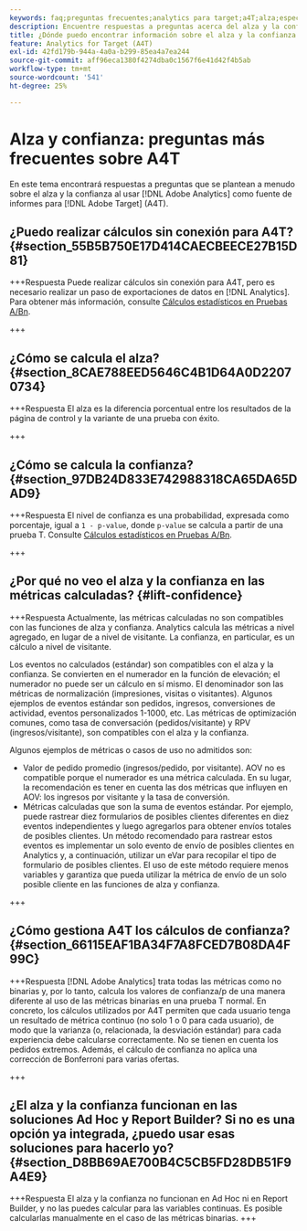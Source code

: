 ```yaml
---
keywords: faq;preguntas frecuentes;analytics para target;a4T;alza;específicos;creador de informes;confianza
description: Encuentre respuestas a preguntas acerca del alza y la confianza al usar Analytics for [!DNL Target] (A4T). A4T le permite utilizar los informes de Analytics para  [!DNL Target] actividades.
title: ¿Dónde puedo encontrar información sobre el alza y la confianza con A4T?
feature: Analytics for Target (A4T)
exl-id: 42fd179b-944a-4a0a-b299-85ea4a7ea244
source-git-commit: aff96eca1380f4274dba0c1567f6e41d42f4b5ab
workflow-type: tm+mt
source-wordcount: '541'
ht-degree: 25%

---
```


# Alza y confianza: preguntas más frecuentes sobre A4T

En este tema encontrará respuestas a preguntas que se plantean a menudo sobre el alza y la confianza al usar [!DNL Adobe Analytics] como fuente de informes para [!DNL Adobe Target] (A4T).

## ¿Puedo realizar cálculos sin conexión para A4T? {#section_55B5B750E17D414CAECBEECE27B15D81}

+++Respuesta
Puede realizar cálculos sin conexión para A4T, pero es necesario realizar un paso de exportaciones de datos en [!DNL Analytics]. Para obtener más información, consulte [Cálculos estadísticos en Pruebas A/Bn](/help/main/c-reports/statistical-methodology/statistical-calculations.md).

+++

## ¿Cómo se calcula el alza? {#section_8CAE788EED5646C4B1D64A0D22070734}

+++Respuesta
El alza es la diferencia porcentual entre los resultados de la página de control y la variante de una prueba con éxito.

+++

## ¿Cómo se calcula la confianza?   {#section_97DB24D833E742988318CA65DA65DAD9}

+++Respuesta
El nivel de confianza es una probabilidad, expresada como porcentaje, igual a `1 - p-value`, donde `p-value` se calcula a partir de una prueba T. Consulte [Cálculos estadísticos en Pruebas A/Bn](/help/main/c-reports/statistical-methodology/statistical-calculations.md).

+++

## ¿Por qué no veo el alza y la confianza en las métricas calculadas?   {#lift-confidence}

+++Respuesta
Actualmente, las métricas calculadas no son compatibles con las funciones de alza y confianza. Analytics calcula las métricas a nivel agregado, en lugar de a nivel de visitante. La confianza, en particular, es un cálculo a nivel de visitante.

Los eventos no calculados (estándar) son compatibles con el alza y la confianza. Se convierten en el numerador en la función de elevación; el numerador no puede ser un cálculo en sí mismo. El denominador son las métricas de normalización (impresiones, visitas o visitantes). Algunos ejemplos de eventos estándar son pedidos, ingresos, conversiones de actividad, eventos personalizados 1-1000, etc. Las métricas de optimización comunes, como tasa de conversación (pedidos/visitante) y RPV (ingresos/visitante), son compatibles con el alza y la confianza.

Algunos ejemplos de métricas o casos de uso no admitidos son:

* Valor de pedido promedio (ingresos/pedido, por visitante). AOV no es compatible porque el numerador es una métrica calculada. En su lugar, la recomendación es tener en cuenta las dos métricas que influyen en AOV: los ingresos por visitante y la tasa de conversión.
* Métricas calculadas que son la suma de eventos estándar. Por ejemplo, puede rastrear diez formularios de posibles clientes diferentes en diez eventos independientes y luego agregarlos para obtener envíos totales de posibles clientes. Un método recomendado para rastrear estos eventos es implementar un solo evento de envío de posibles clientes en Analytics y, a continuación, utilizar un eVar para recopilar el tipo de formulario de posibles clientes. El uso de este método requiere menos variables y garantiza que pueda utilizar la métrica de envío de un solo posible cliente en las funciones de alza y confianza.

+++

## ¿Cómo gestiona A4T los cálculos de confianza?   {#section_66115EAF1BA34F7A8FCED7B08DA4F99C}

+++Respuesta
[!DNL Adobe Analytics] trata todas las métricas como no binarias y, por lo tanto, calcula los valores de confianza/p de una manera diferente al uso de las métricas binarias en una prueba T normal. En concreto, los cálculos utilizados por A4T permiten que cada usuario tenga un resultado de métrica continuo (no solo 1 o 0 para cada usuario), de modo que la varianza (o, relacionada, la desviación estándar) para cada experiencia debe calcularse correctamente. No se tienen en cuenta los pedidos extremos. Además, el cálculo de confianza no aplica una corrección de Bonferroni para varias ofertas.

+++

## ¿El alza y la confianza funcionan en las soluciones Ad Hoc y Report Builder? Si no es una opción ya integrada, ¿puedo usar esas soluciones para hacerlo yo? {#section_D8BB69AE700B4C5CB5FD28DB51F9A4E9}

+++Respuesta
El alza y la confianza no funcionan en Ad Hoc ni en Report Builder, y no las puedes calcular para las variables continuas. Es posible calcularlas manualmente en el caso de las métricas binarias.
+++
